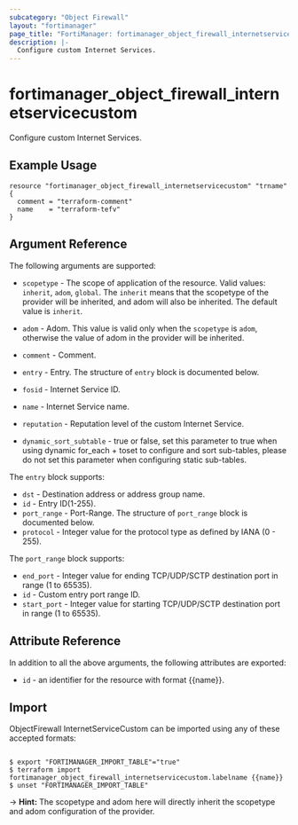 ```yaml
---
subcategory: "Object Firewall"
layout: "fortimanager"
page_title: "FortiManager: fortimanager_object_firewall_internetservicecustom"
description: |-
  Configure custom Internet Services.
---
```


# fortimanager_object_firewall_internetservicecustom
Configure custom Internet Services.

## Example Usage

```hcl
resource "fortimanager_object_firewall_internetservicecustom" "trname" {
  comment = "terraform-comment"
  name    = "terraform-tefv"
}
```

## Argument Reference


The following arguments are supported:

* `scopetype` - The scope of application of the resource. Valid values: `inherit`, `adom`, `global`. The `inherit` means that the scopetype of the provider will be inherited, and adom will also be inherited. The default value is `inherit`.
* `adom` - Adom. This value is valid only when the `scopetype` is `adom`, otherwise the value of adom in the provider will be inherited.

* `comment` - Comment.
* `entry` - Entry. The structure of `entry` block is documented below.
* `fosid` - Internet Service ID.
* `name` - Internet Service name.
* `reputation` - Reputation level of the custom Internet Service.
* `dynamic_sort_subtable` - true or false, set this parameter to true when using dynamic for_each + toset to configure and sort sub-tables, please do not set this parameter when configuring static sub-tables.

The `entry` block supports:

* `dst` - Destination address or address group name.
* `id` - Entry ID(1-255).
* `port_range` - Port-Range. The structure of `port_range` block is documented below.
* `protocol` - Integer value for the protocol type as defined by IANA (0 - 255).

The `port_range` block supports:

* `end_port` - Integer value for ending TCP/UDP/SCTP destination port in range (1 to 65535).
* `id` - Custom entry port range ID.
* `start_port` - Integer value for starting TCP/UDP/SCTP destination port in range (1 to 65535).


## Attribute Reference

In addition to all the above arguments, the following attributes are exported:
* `id` - an identifier for the resource with format {{name}}.

## Import

ObjectFirewall InternetServiceCustom can be imported using any of these accepted formats:
```

$ export "FORTIMANAGER_IMPORT_TABLE"="true"
$ terraform import fortimanager_object_firewall_internetservicecustom.labelname {{name}}
$ unset "FORTIMANAGER_IMPORT_TABLE"
```
-> **Hint:** The scopetype and adom here will directly inherit the scopetype and adom configuration of the provider.
